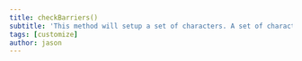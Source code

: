 ```yaml
---
title: checkBarriers()
subtitle: 'This method will setup a set of characters. A set of characters represents a certain group of characters, for example: players and enemies, or storm troopers and wizards.'
tags: [customize]
author: jason
---
```

